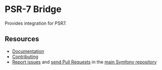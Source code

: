 PSR-7 Bridge
============

Provides integration for PSR7.

Resources
---------

 * [Documentation](https://symfony.com/doc/current/components/psr7.html)
 * [Contributing](https://symfony.com/doc/current/contributing/index.html)
 * [Report issues](https://github.com/symfony/symfony/issues) and
   [send Pull Requests](https://github.com/symfony/symfony/pulls)
   in the [main Symfony repository](https://github.com/symfony/symfony)
